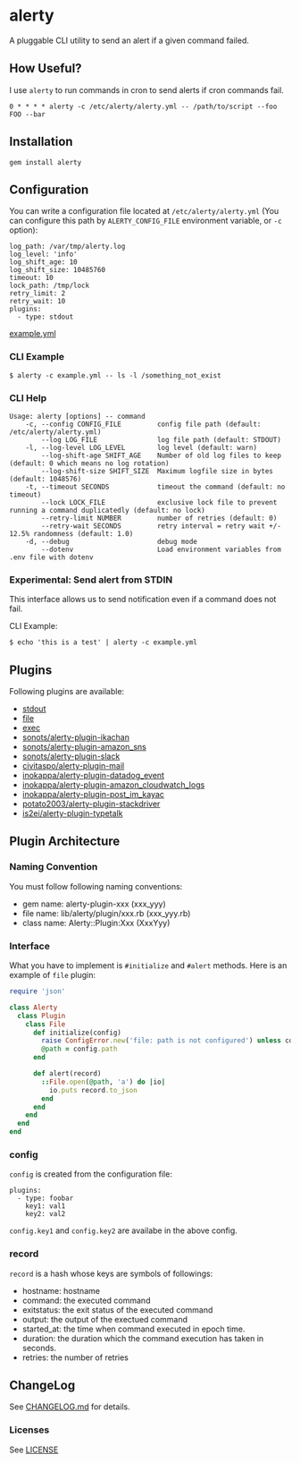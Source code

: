 # alerty

A pluggable CLI utility to send an alert if a given command failed. 

## How Useful?

I use `alerty` to run commands in cron to send alerts if cron commands fail.

```
0 * * * * alerty -c /etc/alerty/alerty.yml -- /path/to/script --foo FOO --bar
```

## Installation

```
gem install alerty
```

## Configuration

You can write a configuration file located at `/etc/alerty/alerty.yml` (You can configure this path by `ALERTY_CONFIG_FILE` environment variable, or `-c` option):

```
log_path: /var/tmp/alerty.log
log_level: 'info'
log_shift_age: 10
log_shift_size: 10485760
timeout: 10
lock_path: /tmp/lock
retry_limit: 2
retry_wait: 10
plugins:
  - type: stdout
```

[example.yml](./example.yml)

### CLI Example

```
$ alerty -c example.yml -- ls -l /something_not_exist
```

### CLI Help

```
Usage: alerty [options] -- command
    -c, --config CONFIG_FILE         config file path (default: /etc/alerty/alerty.yml)
        --log LOG_FILE               log file path (default: STDOUT)
    -l, --log-level LOG_LEVEL        log level (default: warn)
        --log-shift-age SHIFT_AGE    Number of old log files to keep (default: 0 which means no log rotation)
        --log-shift-size SHIFT_SIZE  Maximum logfile size in bytes (default: 1048576)
    -t, --timeout SECONDS            timeout the command (default: no timeout)
        --lock LOCK_FILE             exclusive lock file to prevent running a command duplicatedly (default: no lock)
        --retry-limit NUMBER         number of retries (default: 0)
        --retry-wait SECONDS         retry interval = retry wait +/- 12.5% randomness (default: 1.0)
    -d, --debug                      debug mode
        --dotenv                     Load environment variables from .env file with dotenv
```

### Experimental: Send alert from STDIN

This interface allows us to send notification even if a command does not fail.

CLI Example:

```
$ echo 'this is a test' | alerty -c example.yml
```

## Plugins

Following plugins are available:

* [stdout](./lib/alerty/plugin/stdout.rb)
* [file](./lib/alerty/plugin/file.rb)
* [exec](./lib/alerty/plugin/exec.rb)
* [sonots/alerty-plugin-ikachan](https://github.com/sonots/alerty-plugin-ikachan)
* [sonots/alerty-plugin-amazon_sns](https://github.com/sonots/alerty-plugin-amazon_sns)
* [sonots/alerty-plugin-slack](https://github.com/sonots/alerty-plugin-slack)
* [civitaspo/alerty-plugin-mail](https://github.com/civitaspo/alerty-plugin-mail)
* [inokappa/alerty-plugin-datadog_event](https://github.com/inokappa/alerty-plugin-datadog_event)
* [inokappa/alerty-plugin-amazon_cloudwatch_logs](https://github.com/inokappa/alerty-plugin-amazon_cloudwatch_logs)
* [inokappa/alerty-plugin-post_im_kayac](https://github.com/inokappa/alerty-plugin-post_im_kayac)
* [potato2003/alerty-plugin-stackdriver](https://github.com/potato2003/alerty-plugin-stackdriver)
* [is2ei/alerty-plugin-typetalk](https://github.com/is2ei/alerty-plugin-typetalk)

## Plugin Architecture

### Naming Convention

You must follow following naming conventions:

* gem name: alerty-plugin-xxx (xxx_yyy)
* file name: lib/alerty/plugin/xxx.rb (xxx_yyy.rb)
* class name: Alerty::Plugin:Xxx (XxxYyy)

### Interface

What you have to implement is `#initialize` and `#alert` methods. Here is an example of `file` plugin:

```ruby
require 'json'

class Alerty
  class Plugin
    class File
      def initialize(config)
        raise ConfigError.new('file: path is not configured') unless config.path
        @path = config.path
      end

      def alert(record)
        ::File.open(@path, 'a') do |io|
          io.puts record.to_json
        end
      end
    end
  end
end
```

### config

`config` is created from the configuration file: 

```
plugins:
  - type: foobar
    key1: val1
    key2: val2
```

`config.key1` and `config.key2` are availabe in the above config. 

### record

`record` is a hash whose keys are symbols of followings:

* hostname: hostname
* command: the executed command
* exitstatus: the exit status of the executed command
* output: the output of the exectued command
* started_at: the time when command executed in epoch time.
* duration: the duration which the command execution has taken in seconds. 
* retries: the number of retries

## ChangeLog

See [CHANGELOG.md](CHANGELOG.md) for details.

### Licenses

See [LICENSE](LICENSE)
